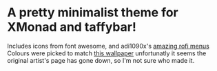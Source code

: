 # A pretty minimalist theme for XMonad and taffybar!

Includes icons from font awesome, and adi1090x's [amazing rofi menus](https://github.com/adi1090x/rofi)
Colours were picked to match [this wallpaper](https://w.wallhaven.cc/full/kw/wallhaven-kwd36d.jpg) unfortunatly it seems the original artist's page has gone down, so I'm not sure who made it.
